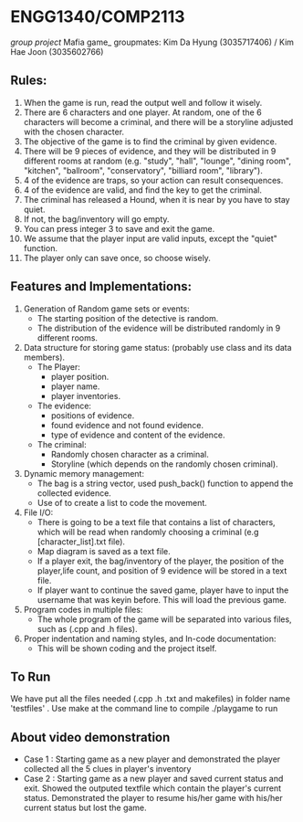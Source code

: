 # ENGG1340/COMP2113
_group project_ Mafia game_
groupmates: Kim Da Hyung (3035717406) / Kim Hae Joon (3035602766)

## Rules:
1. When the game is run, read the output well and follow it wisely.
3. There are 6 characters and one player. At random, one of the 6 characters will become a criminal, and there will be a storyline adjusted with the chosen character.
4. The objective of the game is to find the criminal by given evidence.
5.  There will be 9 pieces of evidence, and they will be distributed in 9 different rooms at random (e.g. "study", "hall", "lounge", "dining room", "kitchen", "ballroom", "conservatory", "billiard room", "library").
6.  4 of the evidence are traps, so your action can result consequences.
7.  4 of the evidence are valid, and find the key to get the criminal.
8.  The criminal has released a Hound, when it is near by you have to stay quiet.
9.  If not, the bag/inventory will go empty.
10. You can press integer 3 to save and exit the game. 
11. We assume that the player input are valid inputs, except the "quiet" function. 
12. The player only can save once, so choose wisely. 

## Features and Implementations:
1. Generation of Random game sets or events:
   - The starting position of the detective is random. 
   - The distribution of the evidence will be distributed randomly in 9 different rooms.
2. Data structure for storing game status: (probably use class and its data members).
   - The Player:
      - player position.
      - player name.
      - player inventories.
   - The evidence:
      - positions of evidence.
      - found evidence and not found evidence.
      - type of evidence and content of the evidence.
   - The criminal:
      - Randomly chosen character as a criminal.
      - Storyline (which depends on the randomly chosen criminal).
3. Dynamic memory management:
   - The bag is a string vector, used push_back() function to append the collected evidence.     
   - Use of <map> to create a list to code the movement. 
4. File I/O:
   - There is going to be a text file that contains a list of characters, which will be read when randomly choosing a criminal (e.g [character_list].txt file).
   - Map diagram is saved as a text file. 
   - If a player exit, the bag/inventory of the player, the position of the player,life count, and position of 9 evidence will be stored in a text file.
   - If player want to continue the saved game, player have to input the username that was keyin before. This will load the previous game.  
5. Program codes in multiple files:
   - The whole program of the game will be separated into various files, such as (.cpp and .h files).
6. Proper indentation and naming styles, and In-code documentation:
   - This will be shown coding and the project itself. 

## To Run
We have put all the files needed (.cpp .h .txt and makefiles) in folder name 'testfiles' . 
Use make at the command line to compile ./playgame to run

## About video demonstration
- Case 1 : Starting game as a new player and demonstrated the player collected all the 5 clues in player's inventory
- Case 2 : Starting game as a new player and saved current status and exit. Showed the outputed textfile which contain the player's current status. Demonstrated the           player to resume his/her game with his/her current status but lost the game. 

